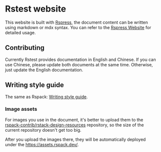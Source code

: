 # Rstest website

This website is built with [Rspress](https://github.com/web-infra-dev/rspress), the document content can be written using markdown or mdx syntax. You can refer to the [Rspress Website](https://rspress.dev/) for detailed usage.

## Contributing

Currently Rstest provides documentation in English and Chinese. If you can use Chinese, please update both documents at the same time. Otherwise, just update the English documentation.

## Writing style guide

The same as Rspack: [Writing style guide](https://github.com/web-infra-dev/rspack/tree/main/website#writing-style-guide).

### Image assets

For images you use in the document, it's better to upload them to the [rspack-contrib/rstack-design-resources](https://github.com/rspack-contrib/rstack-design-resources) repository, so the size of the current repository doesn't get too big.

After you upload the images there, they will be automatically deployed under the <https://assets.rspack.dev/>.
